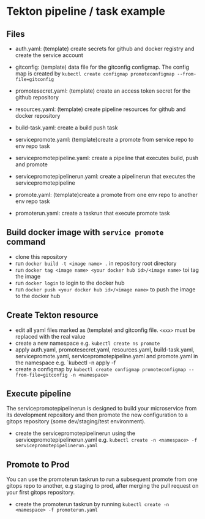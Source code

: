 # Tekton pipeline / task example

## Files

- auth.yaml: (template) create secrets for github and docker registry and create the service account
- gitconfig: (template) data file for the gitconfig configmap.  The config map is created by `kubectl create configmap promoteconfigmap --from-file=gitconfig`

- promotesecret.yaml: (template) create an access token secret for the github repository
- resources.yaml: (template) create pipeline resources for github and docker repository

- build-task.yaml: create a build push task
- servicepromote.yaml: (template)create a promote from service repo to env repo task
- servicepromotepipeline.yaml: create a pipeline that executes build, push and promote
- servicepromotepipelinerun.yaml: create a pipelinerun that executes the servicepromotepipeline

- promote.yaml: (template)create a promote from one env repo to another env repo task
- promoterun.yaml: create a taskrun that execute promote task

## Build docker image with `service promote` command

- clone this repository
- run `docker build -t <image name> .` in repository root directory
- run `docker tag <image name> <your docker hub id>/<image name>` toi tag the image
- run `docker login` to login to the docker hub
- run `docker push <your docker hub id>/<image name>` to push the image to the docker hub

## Create Tekton resource

- edit all yaml files marked as (template) and gitconfig file.  `<xxx>` must be replaced with the real value
- create a new namespace e.g. `kubectl create ns promote`
- apply auth.yaml, promotesecret.yaml, resources.yaml, build-task.yaml, servicepromote.yaml, servicepromotepipeline.yaml and promote.yaml in the namespace e.g. `kubectl -n <namespace> apply -f <yaml file name>
- create a configmap by `kubectl create configmap promoteconfigmap --from-file=gitconfig -n <namespace>`

## Execute pipeline

The servicepromotepipelinerun is designed to build your microservice from its development repository and then promote the new configuration to a gitops repository (some dev/staging/test environment).

- create the servicepromotepipelinerun using the servicepromotepipelinerun.yaml e.g. `kubectl create -n <namespace> -f servicepromotepipelinerun.yaml`

## Promote to Prod

You can use the promoterun taskrun to run a subsequent promote from one gitops repo to another, e.g staging to prod, after merging the pull request on your first gitops repository.

- create the promoterun taskrun by running `kubectl create -n <namespace> -f promoterun.yaml`

